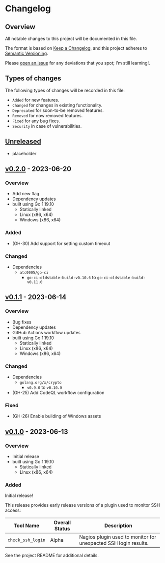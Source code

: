 # Changelog

## Overview

All notable changes to this project will be documented in this file.

The format is based on [Keep a
Changelog](https://keepachangelog.com/en/1.0.0/), and this project adheres to
[Semantic Versioning](https://semver.org/spec/v2.0.0.html).

Please [open an issue](https://github.com/atc0005/check-ssh/issues) for any
deviations that you spot; I'm still learning!.

## Types of changes

The following types of changes will be recorded in this file:

- `Added` for new features.
- `Changed` for changes in existing functionality.
- `Deprecated` for soon-to-be removed features.
- `Removed` for now removed features.
- `Fixed` for any bug fixes.
- `Security` in case of vulnerabilities.

## [Unreleased]

- placeholder

## [v0.2.0] - 2023-06-20

### Overview

- Add new flag
- Dependency updates
- built using Go 1.19.10
  - Statically linked
  - Linux (x86, x64)
  - Windows (x86, x64)

### Added

- (GH-30) Add support for setting custom timeout

### Changed

- Dependencies
  - `atc0005/go-ci`
    - `go-ci-oldstable-build-v0.10.6` to `go-ci-oldstable-build-v0.11.0`

## [v0.1.1] - 2023-06-14

### Overview

- Bug fixes
- Dependency updates
- GitHub Actions workflow updates
- built using Go 1.19.10
  - Statically linked
  - Linux (x86, x64)
  - Windows (x86, x64)

### Changed

- Dependencies
  - `golang.org/x/crypto`
    - `v0.9.0` to `v0.10.0`
- (GH-25) Add CodeQL workflow configuration

### Fixed

- (GH-26) Enable building of Windows assets

## [v0.1.0] - 2023-06-13

### Overview

- Initial release
- built using Go 1.19.10
  - Statically linked
  - Linux (x86, x64)

### Added

Initial release!

This release provides early release versions of a plugin used to monitor SSH
access:

| Tool Name         | Overall Status | Description                                                     |
| ----------------- | -------------- | --------------------------------------------------------------- |
| `check_ssh_login` | Alpha          | Nagios plugin used to monitor for unexpected SSH login results. |

See the project README for additional details.

[Unreleased]: https://github.com/atc0005/check-ssh/compare/v0.2.0...HEAD
[v0.2.0]: https://github.com/atc0005/check-ssh/releases/tag/v0.2.0
[v0.1.1]: https://github.com/atc0005/check-ssh/releases/tag/v0.1.1
[v0.1.0]: https://github.com/atc0005/check-ssh/releases/tag/v0.1.0
